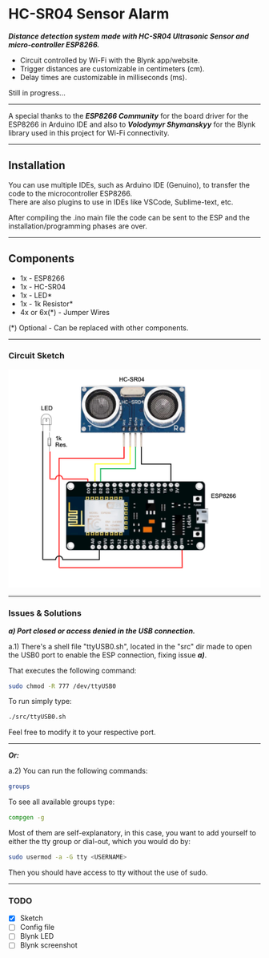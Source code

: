 # HC-SR04 Sensor Alarm

***Distance detection system made with HC-SR04 Ultrasonic Sensor and micro-controller ESP8266.<br />***
- Circuit controlled by Wi-Fi with the Blynk app/website.<br />
- Trigger distances are customizable in centimeters (cm).<br />
- Delay times are customizable in milliseconds (ms).<br />

Still in progress...

---

A special thanks to the ***ESP8266 Community*** for the board driver for the ESP8266 in Arduino IDE and also to ***Volodymyr Shymanskyy*** for the Blynk library used in this project for Wi-Fi connectivity.

---

## Installation

You can use multiple IDEs, such as Arduino IDE (Genuino), to transfer the code to the microcontroller ESP8266.<br />
There are also plugins to use in IDEs like VSCode, Sublime-text, etc.<br />

After compiling the .ino main file the code can be sent to the ESP and the installation/programming phases are over.

---

## Components

- 1x - ESP8266 <br/>
- 1x - HC-SR04 <br/>
- 1x - LED* <br/>
- 1x - 1k Resistor* <br/>
- 4x or 6x(*) - Jumper Wires <br/>

(*) Optional - Can be replaced with other components.

---

### Circuit Sketch

<p align="center">
  <img src=".github/img/sketch.png" alt="Circuit Sketch"/>
</p>

---

### Issues & Solutions

***a) Port closed or access denied in the USB connection.***<br />

a.1) There's a shell file "ttyUSB0.sh", located in the "src" dir made to open the USB0 port to enable the ESP connection, fixing issue ***a)***.<br />

That executes the following command:

```bash
sudo chmod -R 777 /dev/ttyUSB0 
  ```
  
To run simply type:

```bash
./src/ttyUSB0.sh
```

Feel free to modify it to your respective port.

---

***Or:***

a.2) You can run the following commands:

```bash
groups
```

To see all available groups type:

```bash
compgen -g
```

Most of them are self-explanatory, in this case, you want to add yourself to either the tty group or dial-out, which you would do by:

```bash
sudo usermod -a -G tty <USERNAME>
```

Then you should have access to tty without the use of sudo.

---

### TODO

- [x] Sketch
- [ ] Config file
- [ ] Blynk LED
- [ ] Blynk screenshot
